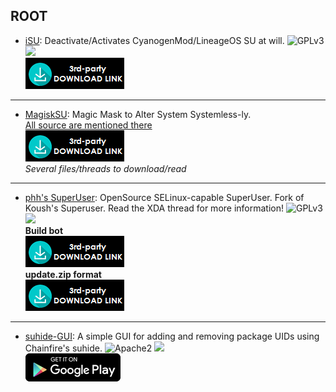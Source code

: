 <!--
    Copyright (C)  2016 PRIMOKORN.
    Permission is granted to copy, distribute and/or modify this document
    under the terms of the GNU Free Documentation License, Version 1.3
    or any later version published by the Free Software Foundation;
    with no Invariant Sections, no Front-Cover Texts, and no Back-Cover Texts.
    A copy of the license is included in the section entitled "GNU
    Free Documentation License".
-->
## ROOT

* [iSU](https://forum.xda-developers.com/android/apps-games/isu-simple-app-to-deactivate-activate-t3478348): Deactivate/Activates CyanogenMod/LineageOS SU at will.
![GPLv3](https://img.shields.io/badge/License-GPLv3-brightgreen.svg?style=flat-square)
[![](https://img.shields.io/badge/Source-Github-lightgrey.svg?style=flat-square)](https://github.com/bhb27/isu)  
[![](Pictures/3rd-party.png)](https://forum.xda-developers.com/android/apps-games/isu-simple-app-to-deactivate-activate-t3478348)

***

* [MagiskSU](http://v.ht/zoff): Magic Mask to Alter System Systemless-ly.  
[All source are mentioned there](http://forum.xda-developers.com/apps/magisk/official-magisk-v7-universal-systemless-t3473445)  
[![](Pictures/3rd-party.png)](http://v.ht/zoff)  
_Several files/threads to download/read_

***

* [phh's SuperUser](http://v.ht/UyAH): OpenSource SELinux-capable SuperUser. Fork of Koush's Superuser. Read the XDA thread for more information!
![GPLv3](https://img.shields.io/badge/License-GPLv3-brightgreen.svg?style=flat-square)
[![](https://img.shields.io/badge/Source-Github-lightgrey.svg?style=flat-square)](https://github.com/seSuperuser/Superuser)  
**Build bot**  
[![](Pictures/3rd-party.png)](https://superuser.phh.me/)  
**update.zip format**  
[![](Pictures/3rd-party.png)](https://superuser.phh.me/superuser.zip)

***

* [suhide-GUI](http://v.ht/kp3j): A simple GUI for adding and removing package UIDs using Chainfire's suhide.
![Apache2](https://img.shields.io/badge/License-Apache%202.0-yellowgreen.svg?style=flat-square)
[![](https://img.shields.io/badge/Source-Github-lightgrey.svg?style=flat-square)](https://github.com/loserskater/suhide-GUI)  
[![](Pictures/Google_Play.png)](https://play.google.com/store/apps/details?id=com.loserskater.suhidegui)